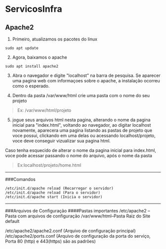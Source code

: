 # ServicosInfra

## Apache2


1. Primeiro, atualizamos os pacotes do linux

`sudo apt update`

2. Agora, baixamos o apache

`sudo apt install apache2`

3. Abra o navegador e digite "localhost" na barra de pesquisa. Se aparecer uma pagina web com informaçoes sobre o apache, a instalação ocorreu como o esperado.

4. Dentro da pasta /var/www/html crie uma pasta com o nome do seu projeto 

> Ex: /var/www/html/projeto

5. jogue seus arquivos html nesta pagina, alterando o nome da pagina inicial para "index.html", voltando ao navegador, ao digitar localhost novamente, aparecera uma pagina listando as pastas de projeto que voce possui, clickando em uma delas ou acessando localhost/projeto, voce deve conseguir vizualizar sua pagina html.

Caso tenha esquecido de alterar o nome da pagina inicial para index.html, voce pode acessar passando o nome do arquivo, após o nome da pasta

> Ex:localhost/projeto/home.html

-------------------------------------------------------------------------------------------------------------
###Comandos
```
/etc/init.d/apache reload (Recarregar o servidor)
/etc/init.d/apache reload (Para o servidor)
/etc/init.d/apache start (Inicia o servidor)

```
------------------------------------------------------------------------------------------------------------

###Arquivos de Configuração
####Pastas importantes
/etc/apache2 –Pasta com arquivos de configuração
/var/www/html–Pasta Raiz do Site default


/etc/apache2/apache2.conf (Arquivo de configuração principal)
/etc/apache2/ports.conf (Arquivo de configuração da porta do serviço, Porta 80 (http) e 443(https) são as padrões)

 

